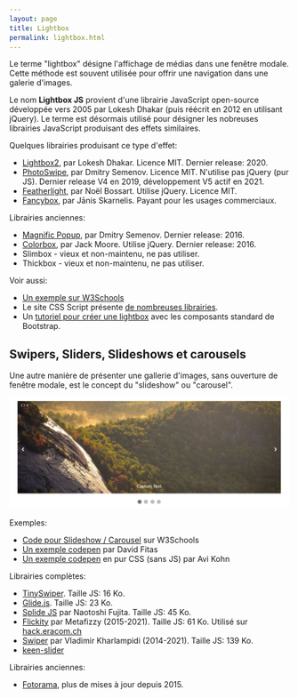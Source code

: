 ```yaml
---
layout: page
title: Lightbox
permalink: lightbox.html
---
```


Le terme "lightbox" désigne l'affichage de médias dans une fenêtre modale. Cette méthode est souvent utilisée pour offrir une navigation dans une galerie d'images.

Le nom **Lightbox JS** provient d'une librairie JavaScript open-source développée vers 2005 par Lokesh Dhakar (puis réécrit en 2012 en utilisant jQuery). Le terme est désormais utilisé pour désigner les nobreuses librairies JavaScript produisant des effets similaires.

Quelques librairies produisant ce type d'effet:

- [Lightbox2](https://lokeshdhakar.com/projects/lightbox2/), par Lokesh Dhakar. Licence MIT. Dernier release: 2020.
- [PhotoSwipe](https://photoswipe.com/), par Dmitry Semenov. Licence MIT. N'utilise pas jQuery (pur JS). Dernier release V4 en 2019, développement V5 actif en 2021.
- [Featherlight](https://noelboss.github.io/featherlight/), par Noël Bossart. Utilise jQuery. Licence MIT.
- [Fancybox](http://fancyapps.com/fancybox/), par Jānis Skarnelis. Payant pour les usages commerciaux.

Librairies anciennes:

- [Magnific Popup](https://dimsemenov.com/plugins/magnific-popup/), par Dmitry Semenov. Dernier release: 2016.
- [Colorbox](http://www.jacklmoore.com/colorbox/), par Jack Moore. Utilise jQuery. Dernier release: 2016.
- Slimbox - vieux et non-maintenu, ne pas utiliser.
- Thickbox - vieux et non-maintenu, ne pas utiliser.

Voir aussi:

- [Un exemple sur W3Schools](https://www.w3schools.com/howto/howto_js_lightbox.asp)
- Le site CSS Script présente [de nombreuses librairies](https://www.cssscript.com/tag/lightbox/).
- Un [tutoriel pour créer une lightbox](https://medium.com/@diegovogel/create-a-lightbox-gallery-with-standard-bootstrap-components-b9de322ddb9e) avec les composants standard de Bootstrap.

## Swipers, Sliders, Slideshows et carousels

Une autre manière de présenter une gallerie d'images, sans ouverture de fenêtre modale, est le concept du "slideshow" ou "carousel". 

![présentation en mode carousel](img/carousel-images.jpg)

Exemples:

- [Code pour Slideshow / Carousel](https://www.w3schools.com/howto/howto_js_slideshow.asp) sur W3Schools
- [Un exemple codepen](https://codepen.io/dfitzy/pen/xZqGVo) par David Fitas
- [Un exemple codepen](https://codepen.io/AMKohn/pen/EKJHf) en pur CSS (sans JS) par Avi Kohn

Librairies complètes:

- [TinySwiper](https://tiny-swiper.js.org/docs/demo/). Taille JS: 16 Ko.
- [Glide.js](https://glidejs.com/). Taille JS: 23 Ko.
- [Splide JS](https://splidejs.com/) par Naotoshi Fujita. Taille JS: 45 Ko.
- [Flickity](https://flickity.metafizzy.co) par Metafizzy (2015-2021). Taille JS: 61 Ko. Utilisé sur [hack.eracom.ch](https://hack.eracom.ch/)
- [Swiper](https://swiperjs.com/) par Vladimir Kharlampidi (2014-2021). Taille JS: 139 Ko.
- [keen-slider](https://keen-slider.io/)

Librairies anciennes:

- [Fotorama](https://github.com/artpolikarpov/fotorama), plus de mises à jour depuis 2015.